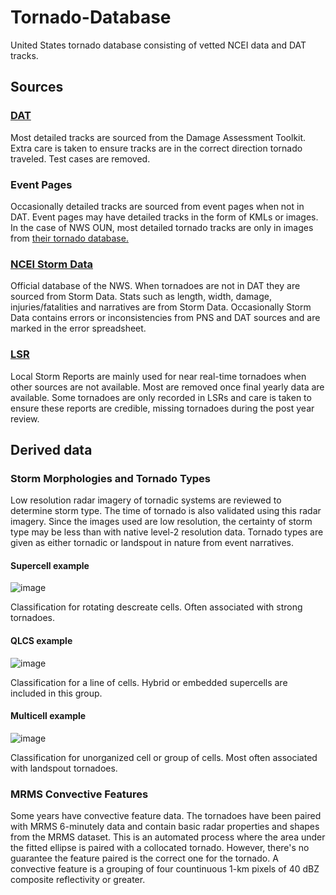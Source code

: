 # Tornado-Database
United States tornado database consisting of vetted NCEI data and DAT tracks.

## Sources
### [DAT](https://apps.dat.noaa.gov/stormdamage/damageviewer/#)
Most detailed tracks are sourced from the Damage Assessment Toolkit. Extra care is taken to ensure tracks are in the correct direction tornado traveled. Test cases are removed.

### Event Pages
Occasionally detailed tracks are sourced from event pages when not in DAT. Event pages may have detailed tracks in the form of KMLs or images. In the case of NWS OUN, most detailed tornado tracks are only in images from [their tornado database.](https://www.weather.gov/oun/tornadodata)

### [NCEI Storm Data](https://www.ncdc.noaa.gov/stormevents/)
Official database of the NWS. When tornadoes are not in DAT they are sourced from Storm Data. Stats such as length, width, damage, injuries/fatalities and narratives are from Storm Data. Occasionally Storm Data contains errors or inconsistencies from PNS and DAT sources and are marked in the error spreadsheet.

### [LSR](https://www.spc.noaa.gov/climo/reports/)
Local Storm Reports are mainly used for near real-time tornadoes when other sources are not available. Most are removed once final yearly data are available. Some tornadoes are only recorded in LSRs and care is taken to ensure these reports are credible, missing tornadoes during the post year review.

## Derived data
### Storm Morphologies and Tornado Types
Low resolution radar imagery of tornadic systems are reviewed to determine storm type. The time of tornado is also validated using this radar imagery. Since the images used are low resolution, the certainty of storm type may be less than with native level-2 resolution data. Tornado types are given as either tornadic or landspout in nature from event narratives.
#### Supercell example
![image](https://github.com/RavenV-tiff/Tornado-Database/assets/60206946/0b546b52-6f74-40bc-aad0-9417023ce5bf)

Classification for rotating descreate cells. Often associated with strong tornadoes.

#### QLCS example
![image](https://github.com/RavenV-tiff/Tornado-Database/assets/60206946/c3e1dc94-6c36-41d6-9dd1-9bc1eb874eb1)

Classification for a line of cells. Hybrid or embedded supercells are included in this group.

#### Multicell example
![image](https://github.com/RavenV-tiff/Tornado-Database/assets/60206946/6cee888e-f666-47ef-b302-7117ebc114ad)

Classification for unorganized cell or group of cells. Most often associated with landspout tornadoes.

### MRMS Convective Features
Some years have convective feature data. The tornadoes have been paired with MRMS 6-minutely data and contain basic radar properties and shapes from the MRMS dataset. This is an automated process where the area under the fitted ellipse is paired with a collocated tornado. However, there's no guarantee the feature paired is the correct one for the tornado. A convective feature is a grouping of four countinuous 1-km pixels of 40 dBZ composite reflectivity or greater.
